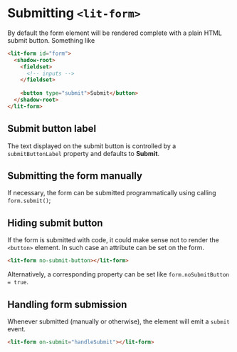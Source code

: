 # Submitting `<lit-form>`

By default the form element will be rendered complete with a plain HTML submit button. Something like

```html
<lit-form id="form">
  <shadow-root>
    <fieldset>
      <!-- inputs -->
    </fieldset>
    
    <button type="submit">Submit</button>
  </shadow-root>
</lit-form>
``` 

## Submit button label

The text displayed on the submit button is controlled by a `submitButtonLabel` property and defaults to
**Submit**.

## Submitting the form manually

If necessary, the form can be submitted programmatically using calling `form.submit()`;

## Hiding submit button

If the form is submitted with code, it could make sense not to render the `<button>` element. In such case
an attribute can be set on the form.

```html
<lit-form no-submit-button></lit-form>
```

Alternatively, a corresponding property can be set like `form.noSubmitButton = true`.

## Handling form submission

Whenever submitted (manually or otherwise), the element will emit a `submit` event.

```html
<lit-form on-submit="handleSubmit"></lit-form>
```
